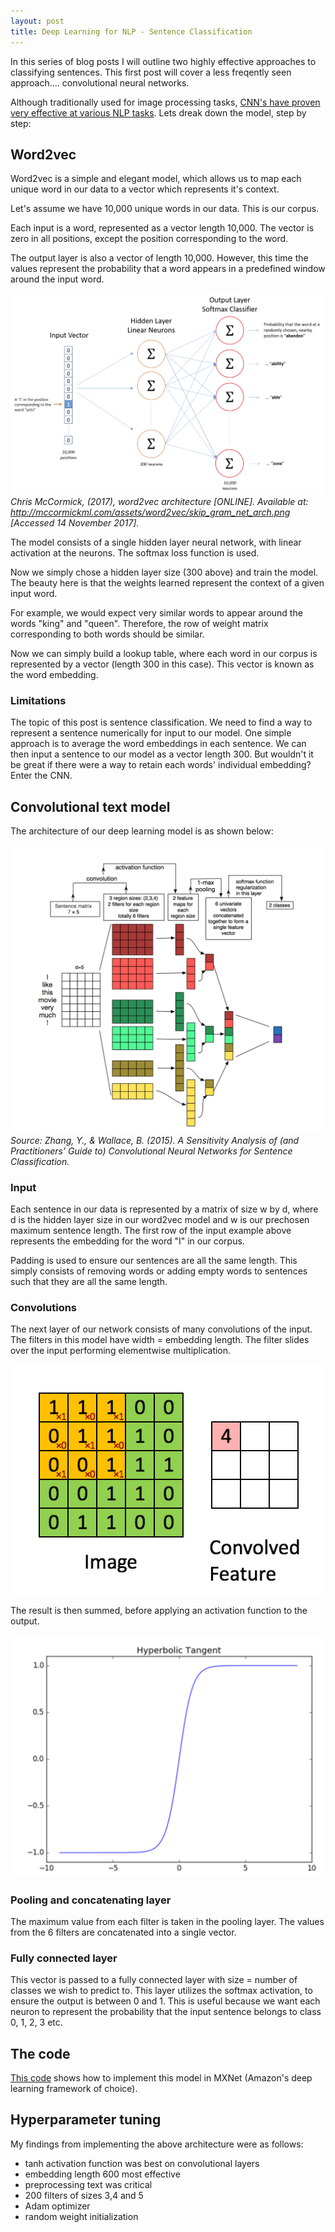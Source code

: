 ```yaml
---
layout: post
title: Deep Learning for NLP - Sentence Classification
---
```


In this series of blog posts I will outline two highly effective approaches to classifying sentences.  This first post will cover a less freqently seen approach.... convolutional neural networks.

Although traditionally used for image processing tasks, [CNN's have proven very effective at various NLP tasks](https://arxiv.org/pdf/1702.01923.pdf). Lets dreak down the model, step by step:

## Word2vec

Word2vec is a simple and elegant model, which allows us to map each unique word in our data to a vector which represents it's context.  

Let's assume we have 10,000 unique words in our data.  This is our corpus.

Each input is a word, represented as a vector length 10,000.  The vector is zero in all positions, except the position corresponding to the word.

The output layer is also a vector of length 10,000.  However, this time the values represent the probability that a word appears in a predefined window around the input word.

![](../images/w2v.png)
*Chris McCormick, (2017), word2vec architecture [ONLINE]. Available at: http://mccormickml.com/assets/word2vec/skip_gram_net_arch.png [Accessed 14 November 2017].*

The model consists of a single hidden layer neural network, with linear activation at the neurons. The softmax loss function is used.

Now we simply chose a hidden layer size (300 above) and train the model.  The beauty here is that the weights learned represent the context of a given input word.

For example, we would expect very similar words to appear around the words "king" and "queen".  Therefore, the row of weight matrix corresponding to both words should be similar.

Now we can simply build a lookup table, where each word in our corpus is represented by a vector (length 300 in this case).  This vector is known as the word embedding.

### Limitations

The topic of this post is sentence classification.  We need to find a way to represent a sentence numerically for input to our model.  One simple approach is to average the word embeddings in each sentence.  We can then input a sentence to our model as a vector length 300.  But wouldn't it be great if there were a way to retain each words' individual embedding? Enter the CNN.

## Convolutional text model

The architecture of our deep learning model is as shown below:

![blah](../images/CNN.png)
*Source: Zhang, Y., & Wallace, B. (2015). A Sensitivity Analysis of (and Practitioners’ Guide to) Convolutional Neural Networks for Sentence Classification.*

### Input

Each sentence in our data is represented by a matrix of size w by d, where d is the hidden layer size in our word2vec model and w is our prechosen maximum sentence length.  The first row of the input example above represents the embedding for the word "I" in our corpus.

Padding is used to ensure our sentences are all the same length.  This simply consists of removing words or adding empty words to sentences such that they are all the same length.

### Convolutions

The next layer of our network consists of many convolutions of the input.  The filters in this model have width = embedding length.  The filter slides over the input performing elementwise multiplication.

![](../images/convolution.gif)

The result is then summed, before applying an activation function to the output.

![](../images/tanh.png)

### Pooling and concatenating layer

The maximum value from each filter is taken in the pooling layer.  The values from the 6 filters are concatenated into a single vector.

### Fully connected layer

This vector is passed to a fully connected layer with size = number of classes we wish to predict to.  This layer utilizes the softmax activation, to ensure the output is between 0 and 1.  This is useful because we want each neuron to represent the probability that the input sentence belongs to class 0, 1, 2, 3 etc.

## The code

[This code](https://mxnet.incubator.apache.org/tutorials/nlp/cnn.html) shows how to implement this model in MXNet (Amazon's deep learning framework of choice).

## Hyperparameter tuning

My findings from implementing the above architecture were as follows:

- tanh activation function was best on convolutional layers
- embedding length 600 most effective
- preprocessing text was critical
- 200 filters of sizes 3,4 and 5
- Adam optimizer
- random weight initialization